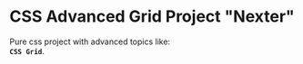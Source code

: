 # CSS Advanced Grid Project "Nexter"

Pure css project with advanced topics like:  
**`CSS Grid`**.
